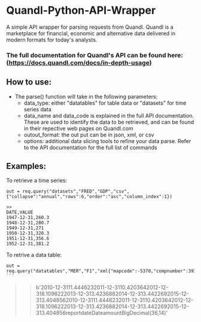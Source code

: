 # Quandl-Python-API-Wrapper
A simple API wrapper for parsing requests from Quandl. 
Quandl is a marketplace for financial, economic and alternative data delivered in modern formats for today's analysts.

### The full documentation for Quandl's API can be found here: (https://docs.quandl.com/docs/in-depth-usage)

## How to use:
- The parse() function will take in the following parameters:
  - data_type: either "datatables" for table data or "datasets" for time series data
  - data_name and data_code is explained in the full API documentation. These are used to identify the data to be retrieved, and can be found in their repective web pages on Quandl.com
  - outout_format: the out put can be in json, xml, or csv
  - options: additional data slicing tools to refine your data parse. Refer to the API documentation for the full list of commands
  
## Examples:
To retrieve a time series:
```
out = req.query("datasets","FRED","GDP","csv",{"collapse":"annual","rows":6,"order":"asc","column_index":1}) 
```
```
>> 
DATE,VALUE
1947-12-31,260.3
1948-12-31,280.7
1949-12-31,271
1950-12-31,320.3
1951-12-31,356.6
1952-12-31,381.2
```

To retrive a data table:
```
out = req.query("datatables","MER","F1","xml{"mapcode":-5370,"compnumber":39102,"reporttype":"A","qopts.columns":"reportdate,amount"}) ```
```
>> b'<?xml version="1.0" encoding="UTF-8"?><quandl-response><datatable><data type="array"><datum type="array"><datum type="date">2010-12-31</datum><datum type="float">11.444623</datum></datum><datum type="array"><datum type="date">2011-12-31</datum><datum type="float">10.420364</datum></datum><datum type="array"><datum type="date">2012-12-31</datum><datum type="float">8.109622</datum></datum><datum type="array"><datum type="date">2013-12-31</datum><datum type="float">3.423688</datum></datum><datum type="array"><datum type="date">2014-12-31</datum><datum type="float">3.442269</datum></datum><datum type="array"><datum type="date">2015-12-31</datum><datum type="float">3.404856</datum></datum><datum type="array"><datum type="date">2010-12-31</datum><datum type="float">11.444623</datum></datum><datum type="array"><datum type="date">2011-12-31</datum><datum type="float">10.420364</datum></datum><datum type="array"><datum type="date">2012-12-31</datum><datum type="float">8.109622</datum></datum><datum type="array"><datum type="date">2013-12-31</datum><datum type="float">3.423688</datum></datum><datum type="array"><datum type="date">2014-12-31</datum><datum type="float">3.442269</datum></datum><datum type="array"><datum type="date">2015-12-31</datum><datum type="float">3.404856</datum></datum></data><columns type="array"><column><name>reportdate</name><type>Date</type></column><column><name>amount</name><type>BigDecimal(36,14)</type></column></columns></datatable><meta><next-cursor-id nil="true"/></meta></quandl-response>' 
```




